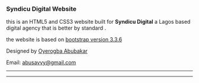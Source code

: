 ### Syndicu Digital Website

this is an HTML5 and CSS3 website built for **Syndicu Digital** a Lagos based digital agency
that is better by standard .

the website is based on [bootstrap version 3.3.6](http://getbootstrap.com/)

Designed by [Oyerogba Abubakar](https://about.me/abusavvy)

Email: abusavvy@gmail.com

----

----


